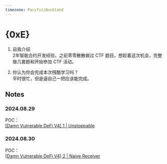 ```yaml
---
timezone: Pacific/Auckland
---
```


# {0xE}

1. 自我介绍  
2年智能合约开发经验，之前零零散散做过 CTF 题目，想趁着这次机会，完整做几套题和开始参加 CTF 活动。  

2. 你认为你会完成本次残酷学习吗？  
平时很忙，但是逼自己一把应该能完成。  


## Notes

<!-- Content_START -->

### 2024.08.29
POC：  
[[Damn Vulnerable DeFi V4] 1 | Unstoppable](./Writeup/0xE/DamnVulnerableDeFiV4_1_Unstoppable.md)  

### 2024.08.30
POC：  
[[Damn Vulnerable DeFi V4] 2 | Naive Receiver](./Writeup/0xE/DamnVulnerableDeFiV4_2_NaiveReceiver.md)  

<!-- Content_END -->
